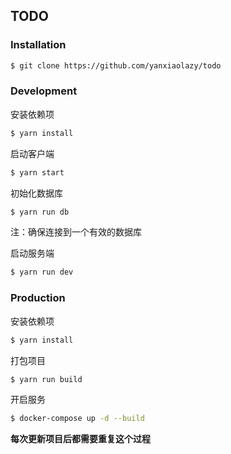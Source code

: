 ## TODO

### Installation

```bash
$ git clone https://github.com/yanxiaolazy/todo
```

### Development

安装依赖项

```bash
$ yarn install
```

启动客户端

```bash
$ yarn start
```

初始化数据库

```bash
$ yarn run db
```

注：确保连接到一个有效的数据库

启动服务端

```bash
$ yarn run dev
```

### Production

安装依赖项

```bash
$ yarn install
```

打包项目

```bash
$ yarn run build
```

开启服务

```bash
$ docker-compose up -d --build
```

**每次更新项目后都需要重复这个过程** 

